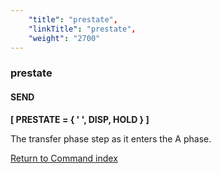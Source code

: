 ```yaml
---
    "title": "prestate",
    "linkTitle": "prestate",
    "weight": "2700"
---
```

### prestate

#### SEND

****[ PRESTATE = { ' ', DISP, HOLD } ]****

The transfer phase step as it enters the A phase.

[Return to Command index](../../)
